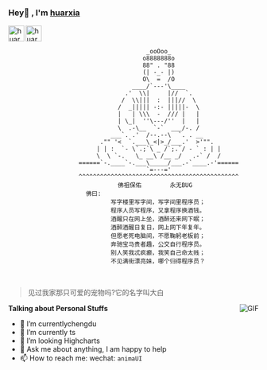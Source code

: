 ###  Hey👋 , I'm [huarxia](https://www.jianshu.com/u/fcba10ed6b8a)

<a href="https://github.com/huarxia">
    <img align="left" alt="huarxia" width="32px" src="https://img.icons8.com/nolan/64/github.png"/>
</a>
<a href="https://www.jianshu.com/u/fcba10ed6b8a">
    <img align="left" alt="huarxia" width="32px" src="https://img.icons8.com/material-rounded/24/000000/jianshu.png"/>
</a>
<br/>

```

                             _ooOoo_
                            o8888888o
                            88" . "88
                            (| -_- |)
                            O\  =  /O
                         ____/`---'\____
                       .'  \\|     |//  `.
                      /  \\|||  :  |||//  \
                     /  _||||| -:- |||||-  \
                     |   | \\\  -  /// |   |
                     | \_|  ''\---/''  |   |
                     \  .-\__  `-`  ___/-. /
                   ___`. .'  /--.--\  `. . __
                ."" '<  `.___\_<|>_/___.'  >'"".
               | | :  `- \`.;`\ _ /`;.`/ - ` : | |
               \  \ `-.   \_ __\ /__ _/   .-` /  /
          ======`-.____`-.___\_____/___.-`____.-'======
                             `=---='
          ^^^^^^^^^^^^^^^^^^^^^^^^^^^^^^^^^^^^^^^^^^^^^
                     佛祖保佑        永无BUG
            佛曰:
                   写字楼里写字间，写字间里程序员；
                   程序人员写程序，又拿程序换酒钱。
                   酒醒只在网上坐，酒醉还来网下眠；
                   酒醉酒醒日复日，网上网下年复年。
                   但愿老死电脑间，不愿鞠躬老板前；
                   奔驰宝马贵者趣，公交自行程序员。
                   别人笑我忒疯癫，我笑自己命太贱；
                   不见满街漂亮妹，哪个归得程序员？

```

<br/>

> 见过我家那只可爱的宠物吗?它的名字叫大白

<img align="right" alt="GIF" src="https://imgconvert.csdnimg.cn/aHR0cHM6Ly9tbWJpei5xcGljLmNuL21tYml6X2dpZi85WnJkQ0VndEVoWmRabmljSWFwTThpY2xvWUo1WUlzaHdwRjVHUmNlUU00VUJ1ZDlsVlVoUUdFc2N5cHJnNTVXOXJaS1poTWliQVRPVjlUZ1NpYzdXalh2c0EvNjQw?x-oss-process=image/format,png" />

**Talking about Personal Stuffs**

- 🔭 I’m currentlychengdu
- 🌱 I’m currently ts
- 👯 I’m looking Highcharts
- 💬 Ask me about anything, I am happy to help
- 📫 How to reach me: wechat: `animaUI`

